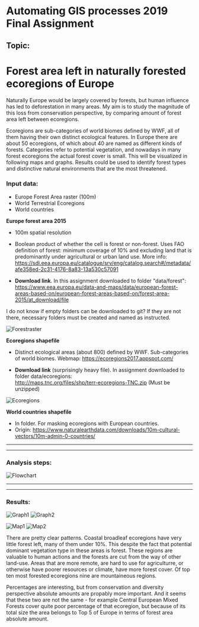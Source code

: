 # Automating GIS processes 2019 Final Assignment 

## Topic: 

# Forest area left in naturally forested ecoregions of Europe

Naturally Europe would be largely covered by forests, but human influence has led to deforestation in many areas. My aim is to study the magnitude of this loss from conservation perspective, by comparing amount of forest area left between ecoregions. 

Ecoregions are sub-categories of world biomes defined by WWF, all of them having their own distinct ecological features. In Europe there are about 50 ecoregions, of which about 40 are named as different kinds of forests. Categories refer to potential vegetation, and nowadays in many forest ecoregions the actual forest cover is small. This will be visualized in following  maps and graphs. Results could be used to identify forest types and distinctive natural environments that are the most threatened.


### Input data:

- Europe Forest Area raster (100m)
- World Terrestrial Ecoregions 
- World countries

**Europe forest area 2015**

- 100m spatial resolution
- Boolean product of whether the cell is forest or non-forest. Uses FAO definition of forest: minimum coverage of 10% and excluding land that is predominantly under agricultural or urban land use. More info:  
https://sdi.eea.europa.eu/catalogue/srv/eng/catalog.search#/metadata/afe358ed-2c31-4176-8a83-13a530c57091

- **Download link**. In this assignment downloaded to folder "data/forest":  
https://www.eea.europa.eu/data-and-maps/data/european-forest-areas-based-on/european-forest-areas-based-on/forest-area-2015/at_download/file 

I do not know if empty folders can be downloaded to git? If they are not there, necessary folders must be created and named as instructed.

 ![Forestraster](https://autogis-2019.github.io/exercise-5-tyttijussila/forestraster.png)


**Ecoregions shapefile**

- Distinct ecological areas (about 800) defined by WWF. Sub-categories of world biomes. Webmap: 
https://ecoregions2017.appspot.com/

- **Download link** (surprisingly heavy file). In assignment downloaded to folder data/ecoregions:   
http://maps.tnc.org/files/shp/terr-ecoregions-TNC.zip   (Must be unzipped)  
 
 ![Ecoregions](https://autogis-2019.github.io/exercise-5-tyttijussila/ecoregions_vis.png)
 

**World countries shapefile**

- In folder. For masking ecoregions with European countries. 
- Origin:  https://www.naturalearthdata.com/downloads/10m-cultural-vectors/10m-admin-0-countries/

_____________________________________________________________________________________________________________________________  


_____________________________________________________________________________________________________________________________

### Analysis steps:


![Flowchart](https://autogis-2019.github.io/exercise-5-tyttijussila/Final_flowchart.png)


_____________________________________________________________________________________________________________________________  


_____________________________________________________________________________________________________________________________  



### Results:

 ![Graph1](https://autogis-2019.github.io/exercise-5-tyttijussila/forestgraph_percentage.PNG)
 ![Graph2](https://autogis-2019.github.io/exercise-5-tyttijussila/forestgraph_absolute.PNG)
  
 ![Map1](https://autogis-2019.github.io/exercise-5-tyttijussila/forestmap_percentage.png)
 ![Map2](https://autogis-2019.github.io/exercise-5-tyttijussila/forestmap_absolute.png)  
 
 
There are pretty clear patterns. Coastal broadleaf ecoregions have very little forest left, many of them under 10%. This despite the fact that potential dominant vegetation type in these areas is forest. These regions are valuable to human actions and the forests are cut from the way of other land-use. Areas that are more remote, are hard to use for agriculturre, or otherwise have poorer resources or climate, have more forest cover. Of top ten most forested ecoregions nine are mountaineous regions.  


Percentages are interesting, but from conservation and diversity perspective absolute amounts are propably more important. And it seems that these two are not the same - for example Central European Mixed Forests cover quite poor percentage of that ecoregion, but because of its total size the area belongs to Top 5 of Europe in terms of forest area absolute amount.
